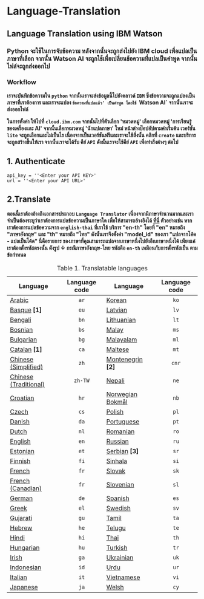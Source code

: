 # Language-Translation
## Language Translation using IBM Watson

### Python จะใช้ในการจับข้อความ หลังจากนั้นจะถูกส่งไปยัง IBM cloud เพื่อแปลเป็นภาษาที่เลือก จากนั้น Watson AI จะถูกใช้เพื่อเปลี่ยนข้อความที่แปลเป็นคำพูด จากนั้นไฟล์จะถูกส่งออกไป


### Workflow

**เราจะบันทึกข้อความใน `python` จากนั้นเราจะส่งข้อมูลนี้ไปยังคลาวด์ `IBM` ซึ่งข้อความจะถูกแปลงเป็นภาษาที่เราต้องการ และเราจะแปลง `ข้อความที่แปลแล้ว' เป็นคำพูด โดยใช้ `Watson AI` จากนั้นเราจะส่งออกไฟล์**

**ในการตั้งค่า ให้ไปที่ `cloud.ibm.com` จากนั้นไปที่ตัวเลือก 'หมวดหมู่' เลือกหมวดหมู่ 'การเรียนรู้ของเครื่องและ AI' จากนั้นเลือกหมวดหมู่ 'นักแปลภาษา' ใหม่ หน้าต่างป๊อปอัปตามค่าเริ่มต้น เวอร์ชัน `lite` จะถูกเลือกและไม่เป็นไร เนื่องจากเป็นเวอร์ชันฟรีและเราจะใช้สิ่งนั้น คลิกที่ `create` และบริการจะถูกสร้างขึ้นให้เรา จากนั้นเราจะได้รับ คีย์ `API` ดังนั้นเราจะใช้คีย์ `API` เพื่อทำสิ่งต่างๆ ต่อไป**

## 1. Authenticate
```
api_key = ''<Enter your API KEY>'
url = ''<Enter your API URL>'
```

## 2.Translate
**ตอนนี้เราต้องอ้างถึงเอกสารประกอบ `Language Translator` เนื่องจากมีภาษาจำนวนมากและเราจำเป็นต้องระบุว่าเราต้องการแปลข้อความเป็นภาษาใด เพื่อให้สามารถอ้างอิงได้ <a href = " https://cloud.ibm.com/docs/language-translator?topic=language-translator-translation-models">ที่นี่</a> ตัวอย่างเช่น หากเราต้องการแปลข้อความจาก `english-thai` ที่เราใช้ บริการ "en-th" โดยที่ "en" หมายถึง "ภาษาอังกฤษ" และ "th" หมายถึง "ไทย" ดังนั้นเราจึงตั้งค่า "model_id" ของเรา "แปลจากโค้ด - แปลเป็นโค้ด" นี่คือรายการ ของภาษาที่คุณสามารถแปลจากภาษาหนึ่งไปยังอีกภาษาหนึ่งได้ เพียงแค่เราต้องตั้งรหัสตรงนั้น ดังรูป ↓ กรณีภาษาอังกฤษ-ไทย รหัสคือ `en-th` เหมือนกับการตั้งรหัสเป็น ตามข้อกำหนด**

<table>
            <caption>Table 1. Translatable languages</caption>
            <thead>
              <tr class="doc-tr-even">
                <th>Language</th>
                <th style="text-align:center">Language code</th>
                <th>Language</th>
                <th style="text-align:center">Language code</th>
              </tr>
            </thead>
            <tbody>
              <tr class="doc-tr-odd">
                <td><a href="#arabic">Arabic</a></td>
                <td style="text-align:center"><code>ar</code></td>
                <td><a href="#korean">Korean</a></td>
                <td style="text-align:center"><code>ko</code></td>
              </tr>
              <tr class="doc-tr-even">
                <td><a href="#basque">Basque</a> <strong>[1]</strong></td>
                <td style="text-align:center"><code>eu</code></td>
                <td><a href="#latvian">Latvian</a></td>
                <td style="text-align:center"><code>lv</code></td>
              </tr>
              <tr class="doc-tr-odd">
                <td><a href="#bengali">Bengali</a></td>
                <td style="text-align:center"><code>bn</code></td>
                <td><a href="#lithuanian">Lithuanian</a></td>
                <td style="text-align:center"><code>lt</code></td>
              </tr>
              <tr class="doc-tr-even">
                <td><a href="#bosnian">Bosnian</a></td>
                <td style="text-align:center"><code>bs</code></td>
                <td><a href="#malay">Malay</a></td>
                <td style="text-align:center"><code>ms</code></td>
              </tr>
              <tr class="doc-tr-odd">
                <td><a href="#bulgarian">Bulgarian</a></td>
                <td style="text-align:center"><code>bg</code></td>
                <td><a href="#malayalam">Malayalam</a></td>
                <td style="text-align:center"><code>ml</code></td>
              </tr>
              <tr class="doc-tr-even">
                <td><a href="#catalan">Catalan</a> <strong>[1]</strong></td>
                <td style="text-align:center"><code>ca</code></td>
                <td><a href="#maltese">Maltese</a></td>
                <td style="text-align:center"><code>mt</code></td>
              </tr>
              <tr class="doc-tr-odd">
                <td><a href="#chinese-simplified">Chinese (Simplified)</a></td>
                <td style="text-align:center"><code>zh</code></td>
                <td><a href="#montenegrin">Montenegrin</a> <strong>[2]</strong></td>
                <td style="text-align:center"><code>cnr</code></td>
              </tr>
              <tr class="doc-tr-even">
                <td><a href="#chinese-traditional">Chinese (Traditional)</a></td>
                <td style="text-align:center"><code>zh-TW</code></td>
                <td><a href="#nepali">Nepali</a></td>
                <td style="text-align:center"><code>ne</code></td>
              </tr>
              <tr class="doc-tr-odd">
                <td><a href="#croatian">Croatian</a></td>
                <td style="text-align:center"><code>hr</code></td>
                <td><a href="#norwegian-bokmal">Norwegian Bokmål</a></td>
                <td style="text-align:center"><code>nb</code></td>
              </tr>
              <tr class="doc-tr-even">
                <td><a href="#czech">Czech</a></td>
                <td style="text-align:center"><code>cs</code></td>
                <td><a href="#polish">Polish</a></td>
                <td style="text-align:center"><code>pl</code></td>
              </tr>
              <tr class="doc-tr-odd">
                <td><a href="#danish">Danish</a></td>
                <td style="text-align:center"><code>da</code></td>
                <td><a href="#portuguese">Portuguese</a></td>
                <td style="text-align:center"><code>pt</code></td>
              </tr>
              <tr class="doc-tr-even">
                <td><a href="#dutch">Dutch</a></td>
                <td style="text-align:center"><code>nl</code></td>
                <td><a href="#romanian">Romanian</a></td>
                <td style="text-align:center"><code>ro</code></td>
              </tr>
              <tr class="doc-tr-odd">
                <td><a href="#english">English</a></td>
                <td style="text-align:center"><code>en</code></td>
                <td><a href="#russian">Russian</a></td>
                <td style="text-align:center"><code>ru</code></td>
              </tr>
              <tr class="doc-tr-even">
                <td><a href="#estonian">Estonian</a></td>
                <td style="text-align:center"><code>et</code></td>
                <td><a href="#serbian">Serbian</a> <strong>[3]</strong></td>
                <td style="text-align:center"><code>sr</code></td>
              </tr>
              <tr class="doc-tr-odd">
                <td><a href="#finnish">Finnish</a></td>
                <td style="text-align:center"><code>fi</code></td>
                <td><a href="#sinhala">Sinhala</a></td>
                <td style="text-align:center"><code>si</code></td>
              </tr>
              <tr class="doc-tr-even">
                <td><a href="#french">French</a></td>
                <td style="text-align:center"><code>fr</code></td>
                <td><a href="#slovak">Slovak</a></td>
                <td style="text-align:center"><code>sk</code></td>
              </tr>
              <tr class="doc-tr-odd">
                <td><a href="#french-canadian">French (Canadian)</a></td>
                <td style="text-align:center"><code>fr</code></td>
                <td><a href="#slovenian">Slovenian</a></td>
                <td style="text-align:center"><code>sl</code></td>
              </tr>
              <tr class="doc-tr-even">
                <td><a href="#german">German</a></td>
                <td style="text-align:center"><code>de</code></td>
                <td><a href="#spanish">Spanish</a></td>
                <td style="text-align:center"><code>es</code></td>
              </tr>
              <tr class="doc-tr-odd">
                <td><a href="#greek">Greek</a></td>
                <td style="text-align:center"><code>el</code></td>
                <td><a href="#swedish">Swedish</a></td>
                <td style="text-align:center"><code>sv</code></td>
              </tr>
              <tr class="doc-tr-even">
                <td><a href="#gujarati">Gujarati</a></td>
                <td style="text-align:center"><code>gu</code></td>
                <td><a href="#tamil">Tamil</a></td>
                <td style="text-align:center"><code>ta</code></td>
              </tr>
              <tr class="doc-tr-odd">
                <td><a href="#hebrew">Hebrew</a></td>
                <td style="text-align:center"><code>he</code></td>
                <td><a href="#telugu">Telugu</a></td>
                <td style="text-align:center"><code>te</code></td>
              </tr>
              <tr class="doc-tr-even">
                <td><a href="#hindi">Hindi</a></td>
                <td style="text-align:center"><code>hi</code></td>
                <td><a href="#thai">Thai</a></td>
                <td style="text-align:center"><code>th</code></td>
              </tr>
              <tr class="doc-tr-odd">
                <td><a href="#hungarian">Hungarian</a></td>
                <td style="text-align:center"><code>hu</code></td>
                <td><a href="#turkish">Turkish</a></td>
                <td style="text-align:center"><code>tr</code></td>
              </tr>
              <tr class="doc-tr-even">
                <td><a href="#irish">Irish</a></td>
                <td style="text-align:center"><code>ga</code></td>
                <td><a href="#ukrainian">Ukrainian</a></td>
                <td style="text-align:center"><code>uk</code></td>
              </tr>
              <tr class="doc-tr-odd">
                <td><a href="#indonesian">Indonesian</a></td>
                <td style="text-align:center"><code>id</code></td>
                <td><a href="#urdu">Urdu</a></td>
                <td style="text-align:center"><code>ur</code></td>
              </tr>
              <tr class="doc-tr-even">
                <td><a href="#italian">Italian</a></td>
                <td style="text-align:center"><code>it</code></td>
                <td><a href="#vietnamese">Vietnamese</a></td>
                <td style="text-align:center"><code>vi</code></td>
              </tr>
              <tr class="doc-tr-odd">
                <td><a href="#japanese">Japanese</a></td>
                <td style="text-align:center"><code>ja</code></td>
                <td><a href="#welsh">Welsh</a></td>
                <td style="text-align:center"><code>cy</code></td>
              </tr>
            </tbody>
          </table>


